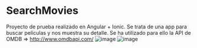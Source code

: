 # SearchMovies
Proyecto de prueba realizado en Angular + Ionic. 
Se trata de una app para buscar películas y nos muestra su detalle. 
Se ha utilizado para ello la API de OMDB => http://www.omdbapi.com/
![image](https://user-images.githubusercontent.com/63009578/143090970-32974b80-59f5-4c6e-aa93-76ca9e9f2a79.png)
![image](https://user-images.githubusercontent.com/63009578/143091102-4873b85c-4999-4e87-aab1-84a733ab7924.png)
